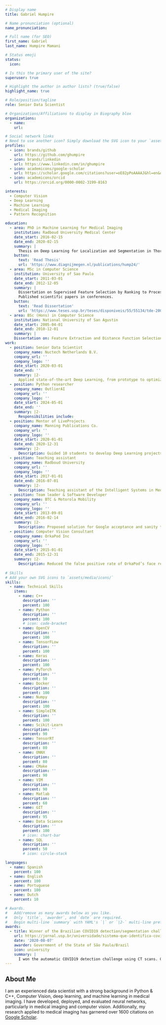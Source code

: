 ```yaml
---
# Display name
title: Gabriel Humpire

# Name pronunciation (optional)
name_pronunciation:

# Full name (for SEO)
first_name: Gabriel
last_name: Humpire Mamani

# Status emoji
status:
  icon:

# Is this the primary user of the site?
superuser: true

# Highlight the author in author lists? (true/false)
highlight_name: true

# Role/position/tagline
role: Senior Data Scientist

# Organizations/Affiliations to display in Biography blox
organizations:
  - name:
    url:

# Social network links
# Need to use another icon? Simply download the SVG icon to your `assets/media/icons/` folder.
profiles:
  - icon: brands/github
    url: https://github.com/ghumpire
  - icon: brands/linkedin
    url: https://www.linkedin.com/in/ghumpire
  - icon: academicons/google-scholar
    url: https://scholar.google.com/citations?user=oE82pPoAAAAJ&hl=en&oi=ao
  - icon: academicons/orcid
    url: https://orcid.org/0000-0002-3199-8163

interests:
  - Computer Vision
  - Deep Learning
  - Machine Learning
  - Medical Imaging
  - Pattern Recognition

education:
  - area: PhD in Machine Learning for Medical Imaging
    institution: Radboud University Medical Center
    date_start: 2016-02-15
    date_end: 2020-02-15
    summary: |
      Thesis on Deep Learning for Localization and Segmentation in Thorax Abdomen CT. Applied Deep Learning for localization and segmentation of organs and abnormalities in CT scans. This research contributed to scientific journal publications.
    button:
      text: 'Read Thesis'
      url: 'https://www.diagnijmegen.nl/publications/hump24/'
  - area: MSc in Computer Science
    institution: University of Sao Paulo
    date_start: 2011-03-01
    date_end: 2012-12-05
    summary: |
      Dissertation on Supervised Feature Selection by Ranking to Process Similarity Queries in Medical Imaging.
      Published scientific papers in conferences.
    button:
      text: 'Read Dissertation'
      url: 'https://www.teses.usp.br/teses/disponiveis/55/55134/tde-20022013-095418/en.php'
  - area: BSc (Hons) in Computer Science
    institution: National University of San Agustin
    date_start: 2005-04-01
    date_end: 2010-12-01
    summary: |
    Dissertation on: Feature Extraction and Distance Function Selection to Retrieve Microscopic Images of Parasites.
work:
  - position: Senior Data Scientist
    company_name: Nuctech Netherlands B.V.
    company_url: ''
    company_logo: ''
    date_start: 2020-03-01
    date_end: ''
    summary: |2-
      Applied state-of-the-art Deep Learning, from prototype to optimization and deployment. Developed algorithms for classification, regression, and segmentation (2D and 3D) in CT scans. Conducted model evaluation, selection, and validation, ensuring robustness and reliability of deployed models. Communicated findings effectively through reports and presentations to both technical and non-technical audiences.
  - position: Python researcher
    company_name: OutlierAI
    company_url: ''
    company_logo: ''
    date_start: 2024-05-01
    date_end: ''
    summary: |2-
      Responsibilities include:
  - position: Mentor of LiveProjects
    company_name: Manning Publications Co.
    company_url: ''
    company_logo: ''
    date_start: 2020-01-01
    date_end: 2020-12-31
    summary: |2-
      Description: Guided 10 students to develop Deep Learning projects from data collection, training, testing, and reporting.
  - position: Teaching assistant
    company_name: Radboud University
    company_url: ''
    company_logo: ''
    date_start: 2017-01-01
    date_end: 2016-07-01
    summary: |2-
      Description: Teaching assistant of the Intelligent Systems in Medical Imaging course for Master students. Supervised a Master student during her graduation project.
  - position: Team leader & Software Developer
    company_name: BTC & Motorola Mobility
    company_url: ''
    company_logo: ''
    date_start: 2013-09-01
    date_end: 2016-02-14
    summary: |2-
      Description: Proposed solution for Google acceptance and sanity tests; 80% faster and 200% more precise than previous approaches. Created the Android Automation team and lead 5 Software developers.
  - position: Computer Vision Consultant
    company_name: OrkaPod Inc
    company_url: ''
    company_logo: ''
    date_start: 2015-01-01
    date_end: 2015-12-31
    summary: |2-
      Description: Reduced the false positive rate of OrkaPod’s face recognition algorithm using OpenCV.
   
# Skills
# Add your own SVG icons to `assets/media/icons/`
skills:
  - name: Technical Skills
    items:
      - name: C++
        description: ''
        percent: 100
      - name: Python
        description: ''
        percent: 100
        # icon: code-bracket
      - name: OpenCV
        description: ''
        percent: 100
      - name: TensorFLow
        description: ''
        percent: 100
      - name: Keras
        description: ''
        percent: 100
      - name: PyTorch
        description: ''
        percent: 50
      - name: Docker
        description: ''
        percent: 100
      - name: Numpy
        description: ''
        percent: 100
      - name: SimpleITK
        description: ''
        percent: 100
      - name: Scikit-Learn
        description: ''
        percent: 90
      - name: TensorRT
        description: ''
        percent: 80
      - name: ONNX
        description: ''
        percent: 80
      - name: CMake
        description: ''
        percent: 90
      - name: VIM
        description: ''
        percent: 90
      - name: Matlab
        description: ''
        percent: 60
      - name: GIT
        description: ''
        percent: 95
      - name: Data Science
        description: ''
        percent: 100
        # icon: chart-bar
      - name: SQL
        description: ''
        percent: 50
        # icon: circle-stack

languages:
  - name: Spanish
    percent: 100
  - name: English
    percent: 100
  - name: Portuguese
    percent: 100
  - name: Dutch
    percent: 10

# Awards.
#   Add/remove as many awards below as you like.
#   Only `title`, `awarder`, and `date` are required.
#   Begin multi-line `summary` with YAML's `|` or `|2-` multi-line prefix and indent 2 spaces below.
awards:
  - title: Winner of the Brazilian COVID19 detection/segmentation challenge
    url: https://jornal.usp.br/universidade/sistema-que-identifica-covid-19-em-tomografias-e-selecionado-em-desafio-internacional/
    date: '2020-08-07'
    awarder: Government of the State of São Paulo/Brazil
    icon: university
    summary: |
      I won the automatic COVID19 detection challenge using CT scans. Gabriel was interviewed by the [University of São Paulo](https://www5.usp.br/). This challenge was organized by the Gov of São Paulo.
---
```


## About Me

I am an experienced data scientist with a strong background in Python & C++, Computer Vision, deep learning, and machine learning in medical imaging. I have developed, deployed, and evaluated neural networks, particularly in medical imaging and computer vision. Additionally, my research applied to medical imaging has garnered over 1600 citations on [Google Scholar](https://scholar.google.com/citations?user=oE82pPoAAAAJ&hl=en&oi=ao).
